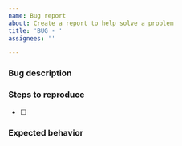 ```yaml
---
name: Bug report
about: Create a report to help solve a problem
title: 'BUG - '
assignees: ''

---
```


### Bug description

### Steps to reproduce

- [ ]

### Expected behavior